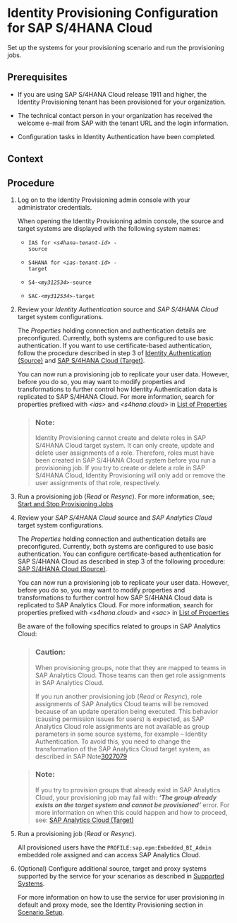 <!-- loiocc0013a997334a698662267ac34e9502 -->

# Identity Provisioning Configuration for SAP S/4HANA Cloud

Set up the systems for your provisioning scenario and run the provisioning jobs.



<a name="loiocc0013a997334a698662267ac34e9502__prereq_th3_rkt_krb"/>

## Prerequisites

-   If you are using SAP S/4HANA Cloud release 1911 and higher, the Identity Provisioning tenant has been provisioned for your organization.

-   The technical contact person in your organization has received the welcome e-mail from SAP with the tenant URL and the login information.

-   Configuration tasks in Identity Authentication have been completed.




<a name="loiocc0013a997334a698662267ac34e9502__context_k3q_s1m_rsb"/>

## Context



<a name="loiocc0013a997334a698662267ac34e9502__steps_akh_ktm_rsb"/>

## Procedure

1.  Log on to the Identity Provisioning admin console with your administrator credentials.

    When opening the Identity Provisioning admin console, the source and target systems are displayed with the following system names:

    -   <code>IAS for <i class="varname">&lt;s4hana-tenant-id&gt;</i> - source</code>

    -   <code>S4HANA for <i class="varname">&lt;ias-tenant-id&gt;</i> - target</code>

    -   <code>S4-<i class="varname">&lt;my312534&gt;</i>-source</code>

    -   <code>SAC-<i class="varname">&lt;my312534&gt;</i>-target</code>


2.  Review your *Identity Authentication* source and *SAP S/4HANA Cloud* target system configurations.

    The *Properties* holding connection and authentication details are preconfigured. Currently, both systems are configured to use basic authentication. If you want to use certificate-based authentication, follow the procedure described in step 3 of [Identity Authentication \(Source\)](https://help.sap.com/viewer/f48e822d6d484fa5ade7dda78b64d9f5/Cloud/en-US/e4e25f1fae094c2a89ad62159e1cd230.html) and [SAP S/4HANA Cloud \(Target\)](https://help.sap.com/viewer/f48e822d6d484fa5ade7dda78b64d9f5/Cloud/en-US/40940b8223334b528e4899b92d42ce96.html).

    You can now run a provisioning job to replicate your user data. However, before you do so, you may want to modify properties and transformations to further control how Identity Authentication data is replicated to SAP S/4HANA Cloud. For more information, search for properties prefixed with *<ias\>* and *<s4hana.cloud\>* in [List of Properties](https://help.sap.com/viewer/f48e822d6d484fa5ade7dda78b64d9f5/Cloud/en-US/d6f3577f30ec4af98e734b0126a60e37.html)

    > ### Note:  
    > Identity Provisioning cannot create and delete roles in SAP S/4HANA Cloud target system. It can only create, update and delete user assignments of a role. Therefore, roles must have been created in SAP S/4HANA Cloud system before you run a provisioning job. If you try to create or delete a role in SAP S/4HANA Cloud, Identity Provisioning will only add or remove the user assignments of that role, respectively.

3.  Run a provisioning job \(*Read* or *Resync*\). For more information, see; [Start and Stop Provisioning Jobs](https://help.sap.com/viewer/f48e822d6d484fa5ade7dda78b64d9f5/Cloud/en-US/531a2615b2d04eb8ba46a638b6d81cdc.html)

4.  Review your *SAP S/4HANA Cloud* source and *SAP Analytics Cloud* target system configurations.

    The *Properties* holding connection and authentication details are preconfigured. Currently, both systems are configured to use basic authentication. You can configure certificate-based authentication for SAP S/4HANA Cloud as described in step 3 of the following procedure: [SAP S/4HANA Cloud \(Source\)](https://help.sap.com/viewer/f48e822d6d484fa5ade7dda78b64d9f5/Cloud/en-US/d3f93a7870c341c0993cd733ed9e9b3a.html).

    You can now run a provisioning job to replicate your user data. However, before you do so, you may want to modify properties and transformations to further control how SAP S/4HANA Cloud data is replicated to SAP Analytics Cloud. For more information, search for properties prefixed with *<s4hana.cloud\>* and *<sac\>* in [List of Properties](https://help.sap.com/viewer/f48e822d6d484fa5ade7dda78b64d9f5/Cloud/en-US/d6f3577f30ec4af98e734b0126a60e37.html)

    Be aware of the following specifics related to groups in SAP Analytics Cloud:

    > ### Caution:  
    > When provisioning groups, note that they are mapped to teams in SAP Analytics Cloud. Those teams can then get role assignments in SAP Analytics Cloud.
    > 
    > If you run another provisioning job \(*Read* or *Resync*\), role assignments of SAP Analytics Cloud teams will be removed because of an update operation being executed. This behavior \(causing permission issues for users\) is expected, as SAP Analytics Cloud role assignments are not available as group parameters in some source systems, for example – Identity Authentication. To avoid this, you need to change the transformation of the SAP Analytics Cloud target system, as described in SAP Note[3027079](https://launchpad.support.sap.com/#/notes/3027079)

    > ### Note:  
    > If you try to provision groups that already exist in SAP Analytics Cloud, your provisioning job may fail with: ***‘The group already exists on the target system and cannot be provisioned’*** error. For more information on when this could happen and how to proceed, see: [SAP Analytics Cloud \(Target\)](https://help.sap.com/viewer/f48e822d6d484fa5ade7dda78b64d9f5/Cloud/en-US/ea6a89de7a8242a497f42655bef9bef1.html)

5.  Run a provisioning job \(*Read* or *Resync*\).

    All provisioned users have the `PROFILE:sap.epm:Embedded_BI_Admin` embedded role assigned and can access SAP Analytics Cloud.

6.  \(Optional\) Configure additional source, target and proxy systems supported by the service for your scenarios as described in [Supported Systems](https://help.sap.com/viewer/f48e822d6d484fa5ade7dda78b64d9f5/Cloud/en-US/81ca0c1b51b449daac240a18ee0d3ab1.html).

    For more information on how to use the service for user provisioning in default and proxy mode, see the Identity Provisioning section in [Scenario Setup](../40-scenario-setup/scenario-setup-ae9137c.md).



